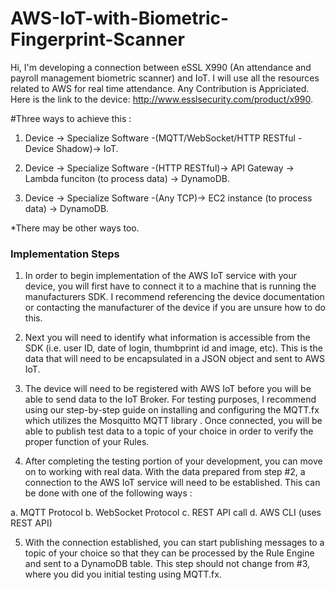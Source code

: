 # AWS-IoT-with-Biometric-Fingerprint-Scanner
Hi,
I'm developing a connection between eSSL X990 (An attendance and payroll management biometric scanner) and IoT.
I will use all the resources related to AWS for real time attendance.
Any Contribution is Appriciated.
Here is the link to the device:
http://www.esslsecurity.com/product/x990.


#Three ways to achieve this :
1) Device -> Specialize Software -(MQTT/WebSocket/HTTP RESTful - Device Shadow)-> IoT.

2) Device -> Specialize Software -(HTTP RESTful)-> API Gateway -> Lambda funciton (to process data) -> DynamoDB.

3) Device -> Specialize Software -(Any TCP)-> EC2 instance (to process data) -> DynamoDB.

*There may be other ways too.

### Implementation Steps ##
1. In order to begin implementation of the AWS IoT service with your device, you will first have to connect it to a machine that is running the manufacturers SDK. I recommend referencing the device documentation or contacting the manufacturer of the device if you are unsure how to do this. 

2. Next you will need to identify what information is accessible from the SDK (i.e. user ID, date of login, thumbprint id and image, etc). This is the data that will need to be encapsulated in a JSON object and sent to AWS IoT.

3. The device will need to be registered with AWS IoT before you will be able to send data to the IoT Broker. For testing purposes, I recommend using our step-by-step guide on installing and configuring the MQTT.fx which utilizes the Mosquitto MQTT library . Once connected, you will be able to publish test data to a topic of your choice in order to verify the proper function of your Rules.

4. After completing the testing portion of your development, you can move on to working with real data. With the data prepared from step #2, a connection to the AWS IoT service will need to be established. This can be done with one of the following ways :

  a. MQTT Protocol 
  b. WebSocket Protocol
  c. REST API call
  d. AWS CLI (uses REST API)

5. With the connection established, you can start publishing messages to a topic of your choice so that they can be processed by the Rule Engine and sent to a DynamoDB table. This step should not change from #3, where you did you initial testing using MQTT.fx.

